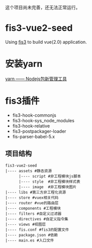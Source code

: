    这个项目尚未完善，还无法正常运行。
      
# fis3-vue2-seed
Using [fis3](http://fis.baidu.com/) to build vue(2.0) application.

# 安装yarn
[yarn —— Nodejs包新管理工具](https://segmentfault.com/a/1190000007189426)

# fis3插件
*   fis3-hook-commonjs
*   fis3-hook-sys_node_modules
*   fis3-hook-relative
*   fis3-postpackager-loader
*   fis-parser-babel-5.x

## 项目结构
```
fis3-vue2-seed
|---- assets #静态资源
      |---- script #非工程模块js脚本
      |---- style  #非工程模块样式表
      |---- image  #非工程模块图片
|---- libs #第三方非工程化资源
|---- store #vuex相关代码
|---- router #vue的路由层
|---- components #工程模块
|---- filters #自定义过滤器
|---- directives #自定义指令集
|---- views #视图层
|---- fis.conf #fis3的配置文件
|---- package.json #依赖
|---- main.es #入口文件 
```
